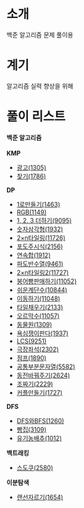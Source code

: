 <h1>소개</h1>

백준 알고리즘 문제 풀이용

<h1>계기</h1>

알고리즘 실력 향상을 위해

<h1>풀이 리스트</h1>
<h4>백준 알고리즘</h4>
<b>KMP</b>
<ul>
<li><a href="https://github.com/premiumMina/AlgorithmPractice/blob/master/src/acmicpc/Q1305.java">광고(1305)</a></li>
<li><a href="https://github.com/premiumMina/AlgorithmPractice/blob/master/src/acmicpc/Q1786.java">찾기(1786)</a></li>
</ul>

<b>DP</b>
<ul>
<li><a href="https://github.com/premiumMina/AlgorithmPractice/blob/master/src/acmicpc/Q1463.java">1로만들기(1463)</a></li>
<li><a href="https://github.com/premiumMina/AlgorithmPractice/blob/master/src/acmicpc/Q1149.java">RGB(1149)</a></li>
<li><a href="https://github.com/premiumMina/AlgorithmPractice/blob/master/src/acmicpc/Q9095.java">1, 2, 3 더하기(9095)</a></li>
<li><a href="https://github.com/premiumMina/AlgorithmPractice/blob/master/src/acmicpc/Q1932.java">숫자삼각형(1932)</a></li>
<li><a href="https://github.com/premiumMina/AlgorithmPractice/blob/master/src/acmicpc/Q11726.java">2×n타일링(11726)</a></li>
<li><a href="https://github.com/premiumMina/AlgorithmPractice/blob/master/src/acmicpc/Q2156.java">포도주시식(2156)</a></li>
<li><a href="https://github.com/premiumMina/AlgorithmPractice/blob/master/src/acmicpc/Q1912.java">연속합(1912)</a></li>
<li><a href="https://github.com/premiumMina/AlgorithmPractice/blob/master/src/acmicpc/Q9461.java">파도반수열(9461)</a></li>
<li><a href="https://github.com/premiumMina/AlgorithmPractice/blob/master/src/acmicpc/Q11727.java">2×n타일링2(11727)</a></li>
<li><a href="https://github.com/premiumMina/AlgorithmPractice/blob/master/src/acmicpc/Q11052.java">붕어빵판매하기(11052)</a></li>
<li><a href="https://github.com/premiumMina/AlgorithmPractice/blob/master/src/acmicpc/Q10844.java">쉬운계단수(10844)</a></li>
<li><a href="https://github.com/premiumMina/AlgorithmPractice/blob/master/src/acmicpc/Q11048.java">이동하기(11048)</a></li>
<li><a href="https://github.com/premiumMina/AlgorithmPractice/blob/master/src/acmicpc/Q2133.java">타일채우기(2133)</a></li>
<li><a href="https://github.com/premiumMina/AlgorithmPractice/blob/master/src/acmicpc/Q11057.java">오르막수(11057)</a></li>
<li><a href="https://github.com/premiumMina/AlgorithmPractice/blob/master/src/acmicpc/Q1309.java">동물원(1309)</a></li>
<li><a href="https://github.com/premiumMina/AlgorithmPractice/blob/master/src/acmicpc/Q1937.java">욕심쟁이판다(1937)</a></li>
<li><a href="https://github.com/premiumMina/AlgorithmPractice/blob/master/src/acmicpc/Q9251.java">LCS(9251)</a></li>
<li><a href="https://github.com/premiumMina/AlgorithmPractice/blob/master/src/acmicpc/Q2302.java">극장좌석(2302)</a></li>
<li><a href="https://github.com/premiumMina/AlgorithmPractice/blob/master/src/acmicpc/Q1890.java">점프(1890)</a></li>
<li><a href="https://github.com/premiumMina/AlgorithmPractice/blob/master/src/acmicpc/Q5582.java">공통부분문자열(5582)</a></li>
<li><a href="https://github.com/premiumMina/AlgorithmPractice/blob/master/src/acmicpc/Q2624.java">동전바꿔주기(2624)</a></li>
<li><a href="https://github.com/premiumMina/AlgorithmPractice/blob/master/src/acmicpc/Q2229.java">조짜기(2229)</a></li>
<li><a href="https://github.com/premiumMina/AlgorithmPractice/blob/master/src/acmicpc/Q1727.java">커플만들기(1727)</a></li>
</ul>

<b>DFS</b>
<ul>
<li><a href="https://github.com/premiumMina/AlgorithmPractice/blob/master/src/acmicpc/Q1260.java">DFS와BFS(1260)</a></li>
<li><a href="https://github.com/premiumMina/AlgorithmPractice/blob/master/src/acmicpc/Q3109.java">빵집(3109)</a></li>
<li><a href="https://github.com/premiumMina/AlgorithmPractice/blob/master/src/acmicpc/Q1012.java">유기농배추(1012)</a></li>
</ul>


<b>백트래킹</b>
<ul>
<li><a href="https://github.com/premiumMina/AlgorithmPractice/blob/master/src/acmicpc/Q2580.java">스도쿠(2580)</a></li>
</ul>


<b>이분탐색</b>
<ul>
<li><a href="https://github.com/premiumMina/AlgorithmPractice/blob/master/src/acmicpc/Q1654.java">랜선자르기(1654)</a></li>
</ul>
